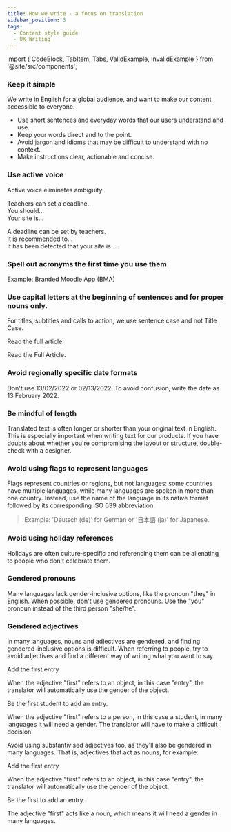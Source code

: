 ```yaml
---
title: How we write - a focus on translation
sidebar_position: 3
tags:
  - Content style guide
  - UX Writing
---
```


import { CodeBlock, TabItem, Tabs, ValidExample, InvalidExample } from '@site/src/components';

### Keep it simple

We write in English for a global audience, and want to make our content accessible to everyone.

- Use short sentences and everyday words that our users understand and use.
- Keep your words direct and to the point.
- Avoid jargon and idioms that may be difficult to understand with no context.
- Make instructions clear, actionable and concise.

### Use active voice

Active voice eliminates ambiguity.

<ValidExample title="Do">

Teachers can set a deadline.<br/>
You should...<br/>
Your site is...

</ValidExample>

<InvalidExample title="Don't">

A deadline can be set by teachers.<br/>
It is recommended to…<br/>
It has been detected that your site is …

</InvalidExample>

### Spell out acronyms the first time you use them

Example: Branded Moodle App (BMA)

### Use capital letters at the beginning of sentences and for proper nouns only.

For titles, subtitles and calls to action, we use sentence case and not Title Case.

<ValidExample title="Do">

Read the full article.

</ValidExample>

<InvalidExample title="Don't">

Read the Full Article.

</InvalidExample>

### Avoid regionally specific date formats

Don't use 13/02/2022 or 02/13/2022. To avoid confusion, write the date as 13 February 2022.

### Be mindful of length

Translated text is often longer or shorter than your original text in English. This is especially important when writing text for our products. If you have doubts about whether you're compromising the layout or structure, double-check with a designer.

### Avoid using flags to represent languages

Flags represent countries or regions, but not languages: some countries have multiple languages, while many languages are spoken in more than one country. Instead, use the name of the language in its native format followed by its corresponding ISO 639 abbreviation.

> Example: 'Deutsch (de)' for German or '日本語 (ja)' for Japanese.

### Avoid using holiday references

Holidays are often culture-specific and referencing them can be alienating to people who don't celebrate them.

### Gendered pronouns

Many languages lack gender-inclusive options, like the pronoun "they" in English. When possible, don't use gendered pronouns. Use the "you" pronoun instead of the third person "she/he".

### Gendered adjectives

In many languages, nouns and adjectives are gendered, and finding gendered-inclusive options is difficult. When referring to people, try to avoid adjectives and find a different way of writing what you want to say.

<ValidExample title="Do">

Add the first entry

When the adjective "first" refers to an object, in this case "entry", the translator will automatically use the gender of the object.

</ValidExample>

<InvalidExample title="Don't">

Be the first student to add an entry.

When the adjective "first" refers to a person, in this case a student, in many languages it will need a gender. The translator will have to make a difficult decision.
</InvalidExample>

Avoid using substantivised adjectives too, as they'll also be gendered in many languages. That is, adjectives that act as nouns, for example:

<ValidExample title="Do">

Add the first entry

When the adjective "first" refers to an object, in this case "entry", the translator will automatically use the gender of the object.

</ValidExample>

<InvalidExample title="Don't">

Be the first to add an entry.

The adjective "first" acts like a noun, which means it will need a gender in many languages.
</InvalidExample>
